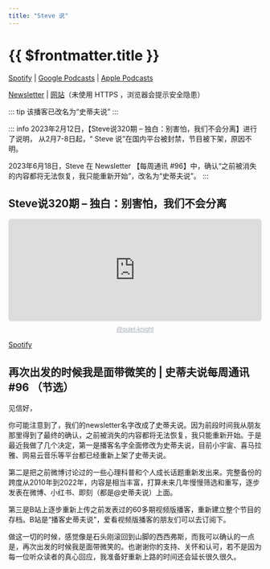 ```yaml
---
title: "Steve 说"
---
```


# {{ $frontmatter.title }}

[Spotify](https://open.spotify.com/show/4rHsOhdvFMn94U3LSsfoT8) | [Google Podcasts](https://podcasts.google.com/feed/aHR0cDovL3N0ZXZlc2h1by5jb20vcnNz) | [Apple Podcasts](https://podcasts.apple.com/cn/podcast/%E5%8F%B2%E8%92%82%E5%A4%AB%E8%AF%B4/id1073852728)

[Newsletter](https://steve.hedwig.pub) | [网站](https://steveshuo.com)（未使用 HTTPS ，浏览器会提示安全隐患）

::: tip
该播客已改名为“史蒂夫说”
:::

::: info
2023年2月12日，【Steve说320期 – 独白：别害怕，我们不会分离】进行了说明， 从2月7-8日起，“ Steve 说”在国内平台被封禁，节目被下架，原因不明。

2023年6月18日，Steve 在 Newsletter 【每周通讯 #96】中，确认“之前被消失的内容都将无法恢复，我只能重新开始”，改名为“史蒂夫说”。
:::

## Steve说320期 – 独白：别害怕，我们不会分离

<div style="height: 228px; width: 100%;"><iframe src="https://audio.com/embed/audio/1783848360279495?theme=light"
    style="display:block; border-radius: 6px; border: none; height: 204px; width: 100%;"></iframe><a href='https://audio.com/quiet-knight' style="text-align: center; display: block; color: #A4ABB6; font-size: 12px; font-family: sans-serif; line-height: 16px; margin-top: 8px; overflow: hidden; white-space: nowrap; text-overflow: ellipsis;">@quiet-knight</a></div>

[Spotify](https://open.spotify.com/episode/7sZqaSjMQfBpCHVyZDULV5)

## 再次出发的时候我是面带微笑的 | 史蒂夫说每周通讯 #96 （节选）

见信好，

你可能注意到了，我们的newsletter名字改成了史蒂夫说。因为前段时间我从朋友那里得到了最终的确认，之前被消失的内容都将无法恢复，我只能重新开始。于是最近我做了几个决定，第一是播客名字全面修改为史蒂夫说，目前小宇宙、喜马拉雅、网易云音乐等平台都已经重新上架了史蒂夫说。

第二是把之前微博讨论过的一些心理科普和个人成长话题重新发出来。完整备份的跨度从2010年到2022年，内容是相当丰富，打算未来几年慢慢筛选和重写，逐步发表在微博、小红书、即刻（都是@史蒂夫说）上面。

第三是B站上逐步重新上传之前发表过的60多期视频版播客，重新建立整个节目的存档。B站是“播客史蒂夫说”，爱看视频版播客的朋友们可以去订阅下。

做这一切的时候，感觉像是石头刚滚回到山脚的西西弗斯，而我可以确认的一点是，再次出发的时候我是面带微笑的。也谢谢你的支持、关怀和认可，若不是因为每一位听众读者的真心回应，我准备好重新上路的时间还会延长很久很久。